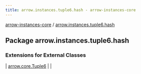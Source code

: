 ```yaml
---
title: arrow.instances.tuple6.hash - arrow-instances-core
---
```


[arrow-instances-core](../index.html) / [arrow.instances.tuple6.hash](./index.html)

## Package arrow.instances.tuple6.hash

### Extensions for External Classes

| [arrow.core.Tuple6](arrow.core.-tuple6/index.html) |  |

